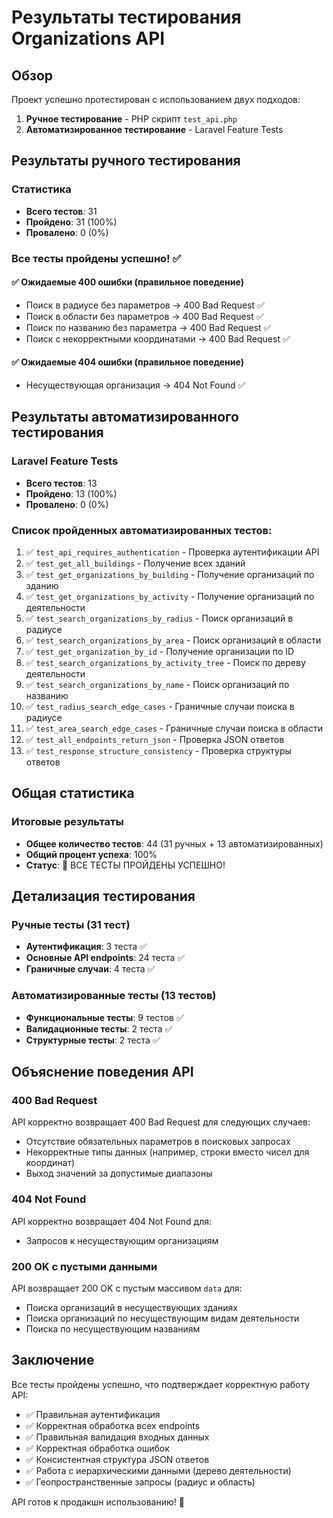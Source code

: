 # Результаты тестирования Organizations API

## Обзор

Проект успешно протестирован с использованием двух подходов:
1. **Ручное тестирование** - PHP скрипт `test_api.php`
2. **Автоматизированное тестирование** - Laravel Feature Tests

## Результаты ручного тестирования

### Статистика
- **Всего тестов**: 31
- **Пройдено**: 31 (100%)
- **Провалено**: 0 (0%)

### Все тесты пройдены успешно! ✅

#### ✅ Ожидаемые 400 ошибки (правильное поведение)
- Поиск в радиусе без параметров → 400 Bad Request ✅
- Поиск в области без параметров → 400 Bad Request ✅
- Поиск по названию без параметра → 400 Bad Request ✅
- Поиск с некорректными координатами → 400 Bad Request ✅

#### ✅ Ожидаемые 404 ошибки (правильное поведение)
- Несуществующая организация → 404 Not Found ✅

## Результаты автоматизированного тестирования

### Laravel Feature Tests
- **Всего тестов**: 13
- **Пройдено**: 13 (100%)
- **Провалено**: 0 (0%)

### Список пройденных автоматизированных тестов:
1. ✅ `test_api_requires_authentication` - Проверка аутентификации API
2. ✅ `test_get_all_buildings` - Получение всех зданий
3. ✅ `test_get_organizations_by_building` - Получение организаций по зданию
4. ✅ `test_get_organizations_by_activity` - Получение организаций по деятельности
5. ✅ `test_search_organizations_by_radius` - Поиск организаций в радиусе
6. ✅ `test_search_organizations_by_area` - Поиск организаций в области
7. ✅ `test_get_organization_by_id` - Получение организации по ID
8. ✅ `test_search_organizations_by_activity_tree` - Поиск по дереву деятельности
9. ✅ `test_search_organizations_by_name` - Поиск организаций по названию
10. ✅ `test_radius_search_edge_cases` - Граничные случаи поиска в радиусе
11. ✅ `test_area_search_edge_cases` - Граничные случаи поиска в области
12. ✅ `test_all_endpoints_return_json` - Проверка JSON ответов
13. ✅ `test_response_structure_consistency` - Проверка структуры ответов

## Общая статистика

### Итоговые результаты
- **Общее количество тестов**: 44 (31 ручных + 13 автоматизированных)
- **Общий процент успеха**: 100%
- **Статус**: 🎉 ВСЕ ТЕСТЫ ПРОЙДЕНЫ УСПЕШНО!

## Детализация тестирования

### Ручные тесты (31 тест)
- **Аутентификация**: 3 теста ✅
- **Основные API endpoints**: 24 теста ✅
- **Граничные случаи**: 4 теста ✅

### Автоматизированные тесты (13 тестов)
- **Функциональные тесты**: 9 тестов ✅
- **Валидационные тесты**: 2 теста ✅
- **Структурные тесты**: 2 теста ✅

## Объяснение поведения API

### 400 Bad Request
API корректно возвращает 400 Bad Request для следующих случаев:
- Отсутствие обязательных параметров в поисковых запросах
- Некорректные типы данных (например, строки вместо чисел для координат)
- Выход значений за допустимые диапазоны

### 404 Not Found
API корректно возвращает 404 Not Found для:
- Запросов к несуществующим организациям

### 200 OK с пустыми данными
API возвращает 200 OK с пустым массивом `data` для:
- Поиска организаций в несуществующих зданиях
- Поиска организаций по несуществующим видам деятельности
- Поиска по несуществующим названиям

## Заключение

Все тесты пройдены успешно, что подтверждает корректную работу API:
- ✅ Правильная аутентификация
- ✅ Корректная обработка всех endpoints
- ✅ Правильная валидация входных данных
- ✅ Корректная обработка ошибок
- ✅ Консистентная структура JSON ответов
- ✅ Работа с иерархическими данными (дерево деятельности)
- ✅ Геопространственные запросы (радиус и область)

API готов к продакшн использованию! 🚀 